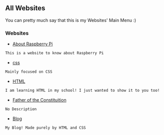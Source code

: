 ## All Websites

You can pretty much say that this is my Websites' Main Menu :)

### Websites

* [About Raspberry Pi](https://yb-g-personal.github.io/about-raspberry-pi/home.html) 
```markdown
This is a website to know about Raspberry Pi 
```

* [css](yb-g-personal.github.io/css/home)
```markdown
Mainly focused on CSS 
```

* [HTML](yb-g-personal.github.io/html/)
```markdown
I am learning HTML in my school! I just wanted to show it to you too! 
```

* [Father of the Constituition](https://yb-g-personal.github.io/Father-Of-Constitution/home)
```markdown
No Description
```

* [Blog](yb-g-personal.github.io/blog/)
```markdown
My Blog! Made purely by HTML and CSS 
```
